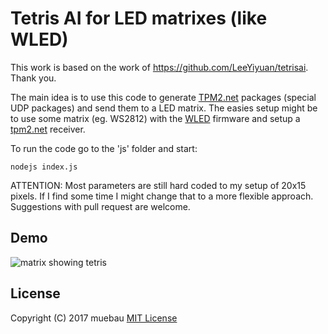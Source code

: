 # Tetris AI for LED matrixes (like WLED)
This work is based on the work of https://github.com/LeeYiyuan/tetrisai. Thank you.

The main idea is to use this code to generate [TPM2.net](https://gist.github.com/jblang/89e24e2655be6c463c56) packages (special UDP packages) and send them to a LED matrix. The easies setup might be to use some matrix (eg. WS2812) with the [WLED](https://kno.wled.ge/) firmware and setup a [tpm2.net](https://kno.wled.ge/interfaces/udp-realtime/) receiver.

To run the code go to the 'js' folder and start:
```
nodejs index.js
```
ATTENTION:
Most parameters are still hard coded to my setup of 20x15 pixels. If I find some time I might change that to a more flexible approach. Suggestions with pull request are welcome.

## Demo
![matrix showing tetris](/demo.gif "Demo video")

## License
Copyright (C) 2017 muebau
[MIT License](https://github.com/LeeYiyuan/tetrisai/blob/gh-pages/License.md)
